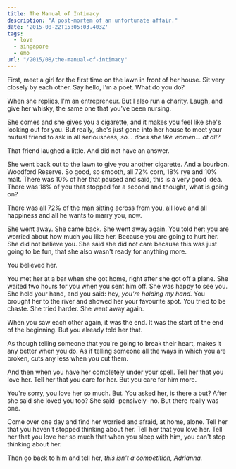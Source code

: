 ```yaml
---
title: The Manual of Intimacy
description: "A post-mortem of an unfortunate affair."
date: '2015-08-22T15:05:03.403Z'
tags:
  - love
  - singapore
  - emo
url: "/2015/08/the-manual-of-intimacy"
---
```


First, meet a girl for the first time on the lawn in front of her house. Sit very closely by each other. Say hello, I'm a poet. What do you do?

When she replies, I'm an entrepreneur. But I also run a charity. Laugh, and give her whisky, the same one that you've been nursing.

She comes and she gives you a cigarette, and it makes you feel like she's looking out for you. But really, she's just gone into her house to meet your mutual friend to ask in all seriousness, _so… does she like women… at all?_

That friend laughed a little. And did not have an answer.

She went back out to the lawn to give you another cigarette. And a bourbon. Woodford Reserve. So good, so smooth, all 72% corn, 18% rye and 10% malt. There was 10% of her that paused and said, this is a very good idea. There was 18% of you that stopped for a second and thought, what is going on?

There was all 72% of the man sitting across from you, all love and all happiness and all he wants to marry you, now.

She went away. She came back. She went away again. You told her: you are worried about how much you like her. Because you are going to hurt her. She did not believe you. She said she did not care because this was just going to be fun, that she also wasn't ready for anything more.

You believed her.

You met her at a bar when she got home, right after she got off a plane. She waited two hours for you when you sent him off. She was happy to see you. She held your hand, and you said: hey, _you're holding my hand._ You brought her to the river and showed her your favourite spot. You tried to be chaste. She tried harder. She went away again.

When you saw each other again, it was the end. It was the start of the end of the beginning. But you already told her that.

As though telling someone that you're going to break their heart, makes it any better when you do. As if telling someone all the ways in which you are broken, cuts any less when you cut them.

And then when you have her completely under your spell. Tell her that you love her. Tell her that you care for her. But you care for him more.

You're sorry, you love her so much. But. You asked her, is there a but? After she said she loved you too? She said - pensively - no. But there really was one.

Come over one day and find her worried and afraid, at home, alone. Tell her that you haven't stopped thinking about her. Tell her that you love her. Tell her that you love her so much that when you sleep with him, you can't stop thinking about her.

Then go back to him and tell her, _this isn't a competition, Adrianna._